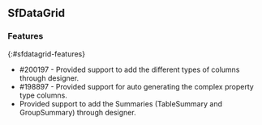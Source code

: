 ## SfDataGrid

### Features
{:#sfdatagrid-features}
* #200197 - Provided support to add the different types of columns through designer.
* #198897 - Provided support for auto generating the complex property type columns.
* Provided support to add the Summaries (TableSummary and GroupSummary) through designer.